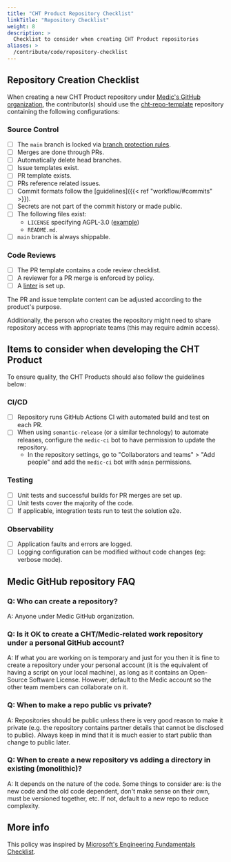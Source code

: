 ```yaml
---
title: "CHT Product Repository Checklist"
linkTitle: "Repository Checklist"
weight: 8
description: >
  Checklist to consider when creating CHT Product repositories
aliases: >
  /contribute/code/repository-checklist
---
```


## Repository Creation Checklist
When creating a new CHT Product repository under [Medic's GitHub organization](https://github.com/medic), the contributor(s) should use the [cht-repo-template](https://github.com/medic/cht-repo-template) repository containing the following configurations:

### Source Control
- [ ] The `main` branch is locked via [branch protection rules](https://docs.github.com/en/repositories/configuring-branches-and-merges-in-your-repository/managing-protected-branches/managing-a-branch-protection-rule).
- [ ] Merges are done through PRs.
- [ ] Automatically delete head branches.
- [ ] Issue templates exist.
- [ ] PR template exists.
- [ ] PRs reference related issues.
- [ ] Commit formats follow the [guidelines]({{< ref "workflow/#commits" >}}). 
- [ ] Secrets are not part of the commit history or made public.
- [ ] The following files exist:
    - `LICENSE` specifying AGPL-3.0 ([example](https://github.com/medic/cht-core/blob/master/LICENSE))
    - `README.md`.
- [ ] `main` branch is always shippable.

### Code Reviews
- [ ] The PR template contains a code review checklist.
- [ ] A reviewer for a PR merge is enforced by policy.
- [ ] A [linter](https://github.com/medic/eslint-config) is set up.

The PR and issue template content can be adjusted according to the product's purpose.

Additionally, the person who creates the repository might need to share repository access with appropriate teams (this may require admin access).

## Items to consider when developing the CHT Product
To ensure quality, the CHT Products should also follow the guidelines below:

### CI/CD
- [ ] Repository runs GitHub Actions CI with automated build and test on each PR.
- [ ] When using `semantic-release` (or a similar technology) to automate releases, configure the `medic-ci` bot to have permission to update the repository.
    - In the repository settings, go to "Collaborators and teams" > "Add people" and add the `medic-ci` bot with `admin` permissions.

### Testing
- [ ] Unit tests and successful builds for PR merges are set up.
- [ ] Unit tests cover the majority of the code.
- [ ] If applicable, integration tests run to test the solution e2e.

### Observability
- [ ] Application faults and errors are logged.
- [ ] Logging configuration can be modified without code changes (eg: verbose mode).

## Medic GitHub repository FAQ

### Q: Who can create a repository?
A: Anyone under Medic GitHub organization.

### Q: Is it OK to create a CHT/Medic-related work repository under a personal GitHub account?
A: If what you are working on is temporary and just for you then it is fine to create a repository under your personal account (it is the equivalent of having a script on your local machine), as long as it contains an Open-Source Software License. However, default to the Medic account so the other team members can collaborate on it.

### Q: When to make a repo public vs private?
A: Repositories should be public unless there is very good reason to make it private (e.g. the repository contains partner details that cannot be disclosed to public). Always keep in mind that it is much easier to start public than change to public later.

### Q: When to create a new repository vs adding a directory in existing (monolithic)?
A: It depends on the nature of the code. Some things to consider are: is the new code and the old code dependent, don't make sense on their own, must be versioned together, etc. If not, default to a new repo to reduce complexity.

## More info

This policy was inspired by [Microsoft's Engineering Fundamentals Checklist](https://microsoft.github.io/code-with-engineering-playbook/engineering-fundamentals-checklist/).
